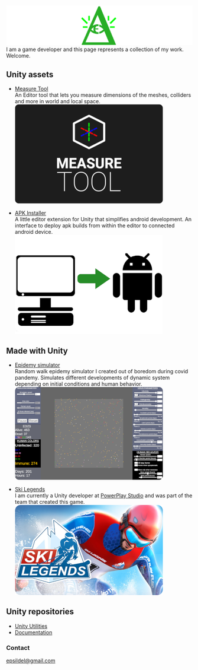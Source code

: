 ![](/Images/PromoBar.png)
I am a game developer and this page represents a collection of my work. Welcome.

## Unity assets
- [Measure Tool](https://assetstore.unity.com/packages/tools/utilities/measure-tool-188360)\
An Editor tool that lets you measure dimensions of the meshes, colliders and more in world and local space.\
 [![](/Images/MeasureTool.png)](https://assetstore.unity.com/packages/tools/utilities/measure-tool-188360)
 
- [APK Installer](https://assetstore.unity.com/packages/tools/utilities/apk-installer-159425)\
A little editor extension for Unity that simplifies android development. An interface to deploy apk builds from within the editor to connected android device.\
 [![](/Images/APKInstaller.png)](https://assetstore.unity.com/packages/tools/utilities/apk-installer-159425)

## Made with Unity
- [Epidemy simulator](https://epsilondelta.itch.io/epidemy)\
Random walk epidemy simulator I created out of boredom during covid pandemy. Simulates different developments of dynamic system depending on initial conditions and human behavior.\
[![](/Images/Epidemy.png)](https://epsilondelta.itch.io/epidemy)

- [Ski Legends](https://play.google.com/store/apps/details?id=com.powerplaymanager.skiingproto&hl=en&gl=US)\
I am currently a Unity developer at [PowerPlay Studio](https://www.powerplay.studio/en/games/) and was part of the team that created this game.\
 [![](/Images/SkiLegends.png)](https://play.google.com/store/apps/details?id=com.powerplaymanager.skiingproto&hl=en&gl=US)

## Unity repositories
- [Unity Utilities](https://github.com/EpsilonD3lta/UnityUtilities)
- [Documentation](https://github.com/EpsilonD3lta/Documentation)

### Contact
[epsildel@gmail.com](mailto:epsildel@gmail.com)
